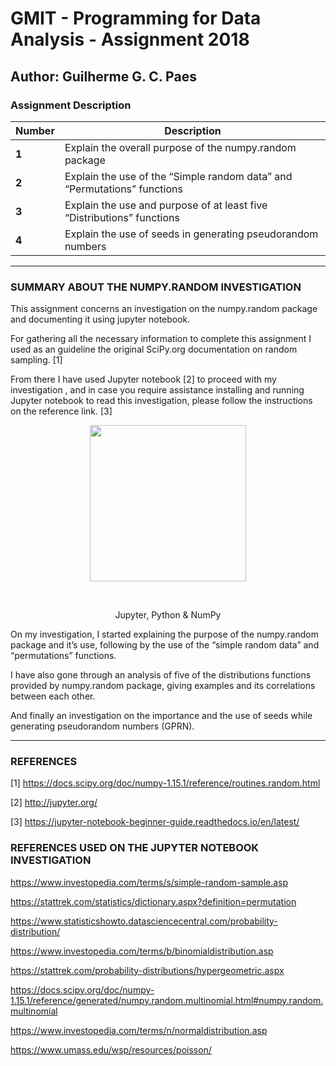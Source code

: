 # GMIT - Programming for Data Analysis - Assignment 2018

## Author: Guilherme G. C. Paes 


### Assignment Description

Number|Description
-----|-----------
**1**|Explain the overall purpose of the numpy.random package
**2**|Explain the use of the “Simple random data” and “Permutations” functions
**3**|Explain the use and purpose of at least five “Distributions” functions
**4**|Explain the use of seeds in generating pseudorandom numbers

----------------------------------------------------------------------------------------------------------------------------------

### SUMMARY ABOUT THE NUMPY.RANDOM INVESTIGATION


  This assignment concerns an investigation on the numpy.random package and documenting it using jupyter notebook.

  For gathering all the necessary information to complete this assignment I used as an guideline the original SciPy.org documentation on random sampling. [1]


  From there I have used Jupyter notebook [2] to proceed with my investigation , and in case you require assistance installing and running Jupyter notebook to read this investigation, please follow the instructions on the reference link. [3]

<p align="center"><img src="https://s3.amazonaws.com/com.twilio.prod.twilio-docs/images/jupyter_python_numpy.width-808.png" width=250px></p><br><p align="center">Jupyter, Python & NumPy</p>
  
  On my investigation, I started explaining the purpose of the numpy.random package and it’s use, following by the use of the “simple random data” and “permutations” functions.

  I have also gone through an analysis of five of the distributions functions provided by numpy.random package, giving examples and its correlations between each other. 

  And finally an investigation on the importance and the use of seeds while generating pseudorandom numbers (GPRN).
  
  ----------------------------------------------------------------------------------------------------------------------------------



### REFERENCES
[1] https://docs.scipy.org/doc/numpy-1.15.1/reference/routines.random.html

[2] http://jupyter.org/

[3] https://jupyter-notebook-beginner-guide.readthedocs.io/en/latest/


### REFERENCES USED ON THE JUPYTER NOTEBOOK INVESTIGATION


https://www.investopedia.com/terms/s/simple-random-sample.asp

https://stattrek.com/statistics/dictionary.aspx?definition=permutation

https://www.statisticshowto.datasciencecentral.com/probability-distribution/

https://www.investopedia.com/terms/b/binomialdistribution.asp

https://stattrek.com/probability-distributions/hypergeometric.aspx

https://docs.scipy.org/doc/numpy-1.15.1/reference/generated/numpy.random.multinomial.html#numpy.random.multinomial

https://www.investopedia.com/terms/n/normaldistribution.asp

https://www.umass.edu/wsp/resources/poisson/
